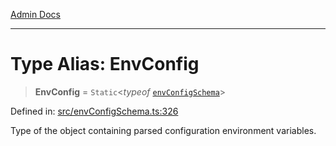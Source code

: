 [Admin Docs](/)

***

# Type Alias: EnvConfig

> **EnvConfig** = `Static`\<*typeof* [`envConfigSchema`](../variables/envConfigSchema.md)\>

Defined in: [src/envConfigSchema.ts:326](https://github.com/Sourya07/talawa-api/blob/583d62db9438de398bb9012a4a2617e2cb268b08/src/envConfigSchema.ts#L326)

Type of the object containing parsed configuration environment variables.
